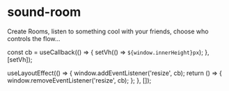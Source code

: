 # sound-room

Create Rooms, listen to something cool with your friends, choose who controls the flow...

const cb = useCallback(() => {
setVh(() => `${window.innerHeight}px`);
}, [setVh]);

useLayoutEffect(() => {
window.addEventListener('resize', cb);
return () => {
window.removeEventListener('resize', cb);
};
}, []);
